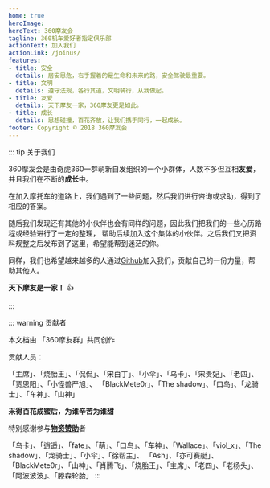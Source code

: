 ```yaml
---
home: true
heroImage: 
heroText: 360摩友会
tagline: 360机车爱好者指定俱乐部
actionText: 加入我们
actionLink: /joinus/
features:
- title: 安全
  details: 居安思危，右手握着的是生命和未来的路，安全驾驶最重要。
- title: 文明
  details: 遵守法规，各行其道，文明骑行，从我做起。
- title: 友爱
  details: 天下摩友一家，360摩友更是如此。
- title: 成长
  details: 思想碰撞，百花齐放，让我们携手同行，一起成长。
footer: Copyright © 2018 360摩友会
---
```



::: tip 关于我们

360摩友会是由奇虎360一群萌新自发组织的一个小群体，人数不多但互相**友爱**，并且我们在不断的**成长**中。

在加入摩托车的道路上，我们遇到了一些问题，然后我们进行咨询或求助，得到了相应的答案。

随后我们发现还有其他的小伙伴也会有同样的问题，因此我们把我们的一些心历路程或经验进行了一定的整理，
帮助后续加入这个集体的小伙伴。之后我们又把资料规整之后发布到了这里，希望能帮到迷茫的你。

同样，我们也希望越来越多的人通过[Github](https://github.com/EngrZhou/moyou/)加入我们，贡献自己的一份力量，帮助其他人。

**天下摩友是一家！** :+1:

:::

::: warning 贡献者

本文档由 「360摩友群」共同创作

贡献人员：

「主席」、「烧胎王」、「侃侃」、「宋白丁」、「小伞」、「乌卡」、「宋贵妃」、「老四」、「贾思阳」、「小怪兽严旭」、
「BlackMete0r」、「The shadow」、「口鸟」、「龙骑士」、「车神」、「山神」

**采得百花成蜜后，为谁辛苦为谁甜**

特别感谢参与[**物资赞助**](about/materials-sponsor)者

「乌卡」、「逍遥」、「fate」、「萌」、「口鸟」、「车神」、「Wallace」、「viol_x」、「The shadow」、「龙骑士」、「小伞」、「徐帮主」、
「Ash」、「亦可赛艇」、「BlackMete0r」、「山神」、「肖腾飞」、「烧胎王」、「主席」、「老四」、「老杨头」、「阿波波波」、「滕森轮胎」
:::